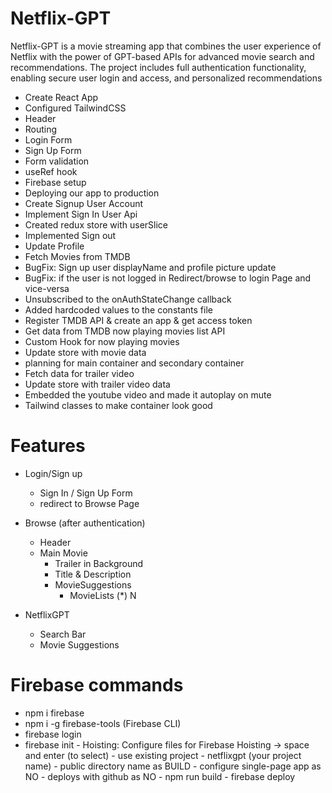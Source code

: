 # Netflix-GPT

Netflix-GPT is a movie streaming app that combines the user experience of Netflix with the power of GPT-based APIs for advanced movie search and recommendations. The project includes full authentication functionality, enabling secure user login and access, and personalized recommendations

- Create React App
- Configured TailwindCSS
- Header
- Routing
- Login Form
- Sign Up Form
- Form validation
- useRef hook
- Firebase setup
- Deploying our app to production
- Create Signup User Account
- Implement Sign In User Api
- Created redux store with userSlice
- Implemented Sign out
- Update Profile
- Fetch Movies from TMDB 
- BugFix: Sign up user displayName and profile picture update
- BugFix: if the user is not logged in Redirect/browse to login Page and vice-versa
- Unsubscribed to the onAuthStateChange callback
- Added hardcoded values to the constants file
- Register TMDB API & create an app & get access token
- Get data from TMDB now playing movies list API
- Custom Hook for now playing movies
- Update store with movie data 
- planning for main container and secondary container
- Fetch data for trailer video
- Update store with trailer video data
- Embedded the youtube video and made it autoplay on mute
- Tailwind classes to make container look good



# Features

- Login/Sign up

  - Sign In / Sign Up Form
  - redirect to Browse Page

- Browse (after authentication)

  - Header
  - Main Movie
    - Trailer in Background
    - Title & Description
    - MovieSuggestions
      - MovieLists (\*) N

- NetflixGPT
  - Search Bar
  - Movie Suggestions

# Firebase commands

- npm i firebase
- npm i -g firebase-tools (Firebase CLI)
- firebase login
- firebase init
      - Hoisting: Configure files for Firebase Hoisting  -> space and enter (to select)
      - use existing project
      - netflixgpt (your project name)
      - public directory name as BUILD
      - configure single-page app as NO
      - deploys with github as NO
      - npm run build
      - firebase deploy

